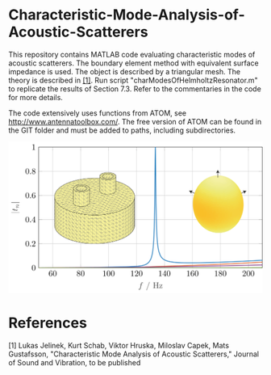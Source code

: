 # Characteristic-Mode-Analysis-of-Acoustic-Scatterers
This repository contains MATLAB code evaluating characteristic modes of acoustic scatterers. The boundary element method with equivalent surface impedance is used. The object is described by a triangular mesh.
The theory is described in [[1]](#references). Run script "charModesOfHelmholtzResonator.m" to replicate the results of Section 7.3. Refer to the commentaries in the code for more details.

The code extensively uses functions from ATOM, see http://www.antennatoolbox.com/. The free version of ATOM can be found in the GIT folder and must be added to paths, including subdirectories.

<img src="spectrumHelmholtz.png" alt="drawing" height="300"/>

# References

[1] Lukas Jelinek, Kurt Schab, Viktor Hruska, Miloslav Capek, Mats Gustafsson, "Characteristic Mode Analysis of Acoustic Scatterers," Journal of Sound and Vibration, to be published
